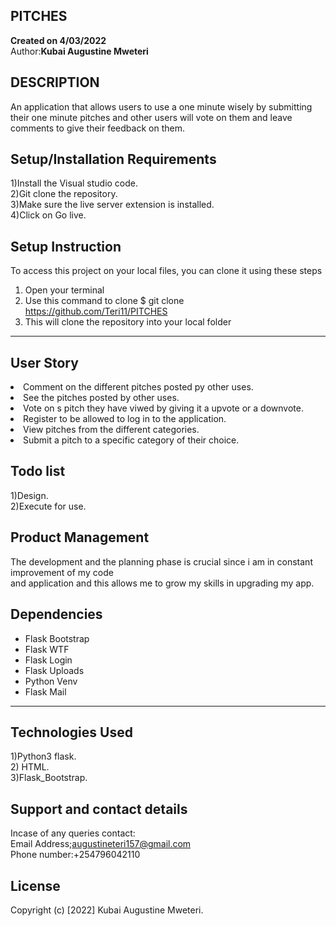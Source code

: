 ## PITCHES
 <strong>Created on 4/03/2022</strong><br>
 Author:<strong>Kubai Augustine Mweteri</strong>

 ## DESCRIPTION
An application that allows users to use a one minute wisely by submitting their one minute pitches and other users will vote on them and leave comments to give their feedback on them.

 ## Setup/Installation Requirements
1)Install the Visual studio code.<br>2)Git clone the repository.<br>3)Make sure the live server extension is installed.<br>4)Click on Go live.

## Setup Instruction
To access this project on your local files, you can clone it using these steps
1. Open your terminal
1. Use this command to clone $ git clone https://github.com/Teri11/PITCHES
1. This will clone the repository into your local folder
*****

## User Story
<li>Comment on the different pitches posted py other uses.</li>
<li>See the pitches posted by other uses.</li>
<li>Vote on s pitch they have viwed by giving it a upvote or a downvote.</li>
<li>Register to be allowed to log in to the application.</li>
<li>View pitches from the different categories.</li>
<li>Submit a pitch to a specific category of their choice.</li>

## Todo list
1)Design.<br>2)Execute for  use.

## Product Management
The development and the planning phase is crucial since i am in constant improvement of my code<br>
and application and this allows me to grow my skills in upgrading my app.

## Dependencies
* Flask Bootstrap
* Flask WTF
* Flask Login
* Flask Uploads
* Python Venv
* Flask Mail
*****

## Technologies Used
1)Python3 flask.<br>2) HTML.<br> 3)Flask_Bootstrap.

## Support and contact details
Incase of any queries contact:<br>
Email Address;augustineteri157@gmail.com<br>
Phone number:+254796042110

## License
Copyright (c) [2022] Kubai Augustine Mweteri.